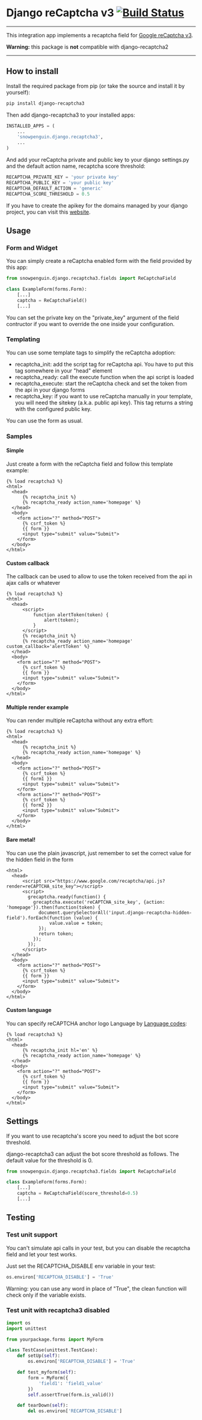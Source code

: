 # Django reCaptcha v3 [![Build Status](https://travis-ci.org/kbytesys/django-recaptcha3.svg?branch=master)](https://travis-ci.org/kbytesys/django-recaptcha2)
----

This integration app implements a recaptcha field for <a href="https://developers.google.com/recaptcha/intro">Google reCaptcha v3</a>.

**Warning:** this package is **not** compatible with django-recaptcha2

----

## How to install

Install the required package from pip (or take the source and install it by yourself):

```bash
pip install django-recaptcha3
```

Then add django-recaptcha3 to your installed apps:

```python
INSTALLED_APPS = (
    ...
    'snowpenguin.django.recaptcha3',
    ...
)
```

And add your reCaptcha private and public key to your django settings.py and the default action name, recaptcha score threshold:

```python
RECAPTCHA_PRIVATE_KEY = 'your private key'
RECAPTCHA_PUBLIC_KEY = 'your public key'
RECAPTCHA_DEFAULT_ACTION = 'generic'
RECAPTCHA_SCORE_THRESHOLD = 0.5

```

If you have to create the apikey for the domains managed by your django project, you can visit this <a href="https://www.google.com/recaptcha/admin">website</a>.

## Usage 
### Form and Widget
You can simply create a reCaptcha enabled form with the field provided by this app:

```python
from snowpenguin.django.recaptcha3.fields import ReCaptchaField

class ExampleForm(forms.Form):
    [...]
    captcha = ReCaptchaField()
    [...]
```

You can set the private key on the "private_key" argument of the field contructor if you want to override the one inside
your configuration.

### Templating
You can use some template tags to simplify the reCaptcha adoption:
 
* recaptcha_init: add the script tag for reCaptcha api. You have to put this tag somewhere in your "head" element
* recaptcha_ready: call the execute function when the api script is loaded
* recaptcha_execute: start the reCaptcha check and set the token from the api in your django forms
* recaptcha_key: if you want to use reCaptcha manually in your template, you will need the sitekey (a.k.a. public api key).
  This tag returns a string with the configured public key.
  
You can use the form as usual.

### Samples
#### Simple

Just create a form with the reCaptcha field and follow this template example:

```django
{% load recaptcha3 %}
<html>
  <head>
      {% recaptcha_init %}
      {% recaptcha_ready action_name='homepage' %}
  </head>
  <body>
    <form action="?" method="POST">
      {% csrf_token %}
      {{ form }}
      <input type="submit" value="Submit">
    </form>
  </body>
</html>
```

#### Custom callback

The callback can be used to allow to use the token received from the api in ajax calls or whatever

```django
{% load recaptcha3 %}
<html>
  <head>
      <script>
          function alertToken(token) {
              alert(token);
          }
      </script>
      {% recaptcha_init %}
      {% recaptcha_ready action_name='homepage' custom_callback='alertToken' %}
  </head>
  <body>
    <form action="?" method="POST">
      {% csrf_token %}
      {{ form }}
      <input type="submit" value="Submit">
    </form>
  </body>
</html>
```

#### Multiple render example

You can render multiple reCaptcha without any extra effort:

```django
{% load recaptcha3 %}
<html>
  <head>
      {% recaptcha_init %}
      {% recaptcha_ready action_name='homepage' %}
  </head>
  <body>
    <form action="?" method="POST">
      {% csrf_token %}
      {{ form1 }}
      <input type="submit" value="Submit">
    </form>
    <form action="?" method="POST">
      {% csrf_token %}
      {{ form2 }}
      <input type="submit" value="Submit">
    </form>
  </body>
</html>
```

#### Bare metal!

You can use the plain javascript, just remember to set the correct value for the hidden field in the form

```django
<html>
  <head>
      <script src="https://www.google.com/recaptcha/api.js?render=reCAPTCHA_site_key"></script>
      <script>
        grecaptcha.ready(function() {
          grecaptcha.execute('reCAPTCHA_site_key', {action: 'homepage'}).then(function(token) {
            document.querySelectorAll('input.django-recaptcha-hidden-field').forEach(function (value) {
                value.value = token;
            });
            return token;         
          });
        });
      </script>
  </head>
  <body>
    <form action="?" method="POST">
      {% csrf_token %}
      {{ form }}
      <input type="submit" value="Submit">
    </form>
  </body>
</html>
```

#### Custom language

You can specify reCAPTCHA anchor logo Language by <a href="https://developers.google.com/recaptcha/docs/language">Language codes</a>:

```django
{% load recaptcha3 %}
<html>
  <head>
      {% recaptcha_init hl='en' %}
      {% recaptcha_ready action_name='homepage' %}
  </head>
  <body>
    <form action="?" method="POST">
      {% csrf_token %}
      {{ form }}
      <input type="submit" value="Submit">
    </form>
  </body>
</html>
```


## Settings

If you want to use recaptcha's score you need to adjust the bot score threshold.

django-recaptcha3 can adjust the bot score threshold as follows. The default value for the threshold is 0.

```python
from snowpenguin.django.recaptcha3.fields import ReCaptchaField

class ExampleForm(forms.Form):
    [...]
    captcha = ReCaptchaField(score_threshold=0.5)
    [...]
```

## Testing
### Test unit support
You can't simulate api calls in your test, but you can disable the recaptcha field and let your test works.

Just set the RECAPTCHA_DISABLE env variable in your test:

```python
os.environ['RECAPTCHA_DISABLE'] = 'True'
```

Warning: you can use any word in place of "True", the clean function will check only if the variable exists.

### Test unit with recaptcha3 disabled
```python
import os
import unittest

from yourpackage.forms import MyForm

class TestCase(unittest.TestCase):
    def setUp(self):
        os.environ['RECAPTCHA_DISABLE'] = 'True'

    def test_myform(self):
        form = MyForm({
            'field1': 'field1_value'
        })
        self.assertTrue(form.is_valid())

    def tearDown(self):
        del os.environ['RECAPTCHA_DISABLE']
```
